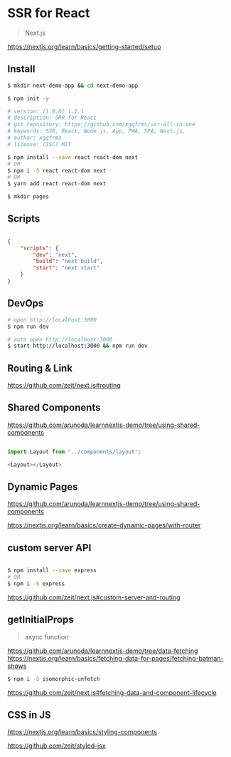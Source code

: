 # SSR for React

> Next.js

https://nextjs.org/learn/basics/getting-started/setup

## Install

```sh
$ mkdir next-demo-app && cd next-demo-app

$ npm init -y

# version: (1.0.0) 1.1.1
# description: SRR for React
# git repository: https://github.com/xgqfrms/ssr-all-in-one
# keywords: SSR, React, Node.js, App, PWA, SPA, Next.js,
# author: xgqfrms
# license: (ISC) MIT

$ npm install --save react react-dom next
# OR
$ npm i -S react react-dom next
# OR
$ yarn add react react-dom next

$ mkdir pages

```
## Scripts

```json

{
    "scripts": {
        "dev": "next",
        "build": "next build",
        "start": "next start"
    }
}

```

## DevOps

```sh
# open http://localhost:3000
$ npm run dev

# auto open http://localhost:3000
$ start http://localhost:3000 && npm run dev

```

## Routing & Link

https://github.com/zeit/next.js#routing


## Shared Components

https://github.com/arunoda/learnnextjs-demo/tree/using-shared-components

```js

import Layout from "../components/layout";

<Layout></Layout>

```

## Dynamic Pages

https://github.com/arunoda/learnnextjs-demo/tree/using-shared-components

https://nextjs.org/learn/basics/create-dynamic-pages/with-router

## custom server API


```sh

$ npm install --save express
# OR
$ npm i -S express

```

https://github.com/zeit/next.js#custom-server-and-routing

## getInitialProps

> async function


https://github.com/arunoda/learnnextjs-demo/tree/data-fetching
https://nextjs.org/learn/basics/fetching-data-for-pages/fetching-batman-shows


```sh
$ npm i -S isomorphic-unfetch

```

https://github.com/zeit/next.js#fetching-data-and-component-lifecycle


## CSS in JS

https://nextjs.org/learn/basics/styling-components

https://github.com/zeit/styled-jsx
